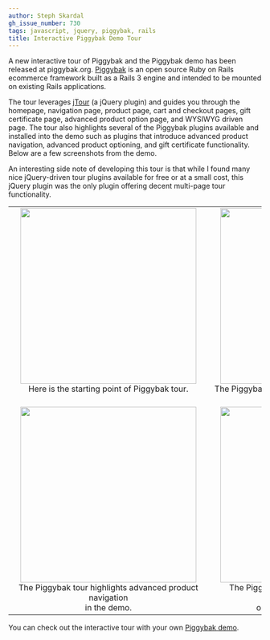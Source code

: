 ```yaml
---
author: Steph Skardal
gh_issue_number: 730
tags: javascript, jquery, piggybak, rails
title: Interactive Piggybak Demo Tour
---
```


A new interactive tour of Piggybak and the Piggybak demo has been released at piggybak.org. [Piggybak](https://github.com/piggybak/piggybak) is an open source Ruby on Rails ecommerce framework built as a Rails 3 engine and intended to be mounted on existing Rails applications.

The tour leverages [jTour](http://codecanyon.net/item/jtour-website-tour-engine/409593) (a jQuery plugin) and guides you through the homepage, navigation page, product page, cart and checkout pages, gift certificate page, advanced product option page, and WYSIWYG driven page. The tour also highlights several of the Piggybak plugins available and installed into the demo such as plugins that introduce advanced product navigation, advanced product optioning, and gift certificate functionality. Below are a few screenshots from the demo.

An interesting side note of developing this tour is that while I found many nice jQuery-driven tour plugins available for free or at a small cost, this jQuery plugin was the only plugin offering decent multi-page tour functionality.

<table cellpadding="5" cellspacing="0" width="100%"><tbody><tr>
<td align="center" valign="top"><a href="/blog/2012/12/06/interactive-piggybak-demo-tour/image-0-big.png" imageanchor="1" style="margin-left:1em; margin-right:1em"><img border="0" src="/blog/2012/12/06/interactive-piggybak-demo-tour/image-0.png" width="350"/></a><br/>Here is the starting point of Piggybak tour.</td>
<td align="center" valign="top"><a href="/blog/2012/12/06/interactive-piggybak-demo-tour/image-1-big.png" imageanchor="1" style="margin-left:1em; margin-right:1em"><img border="0" src="/blog/2012/12/06/interactive-piggybak-demo-tour/image-1.png" width="350"/></a><br/>The Piggybak tour adds an item to the cart during the tour.</td>
</tr>
<tr>
<td align="center" valign="top"><a href="/blog/2012/12/06/interactive-piggybak-demo-tour/image-2-big.png" imageanchor="1" style="margin-left:1em; margin-right:1em"><img border="0" src="/blog/2012/12/06/interactive-piggybak-demo-tour/image-2.png" width="350"/></a><br/>The Piggybak tour highlights advanced product navigation<br/>in the demo.</td>
<td align="center" valign="top"><a href="/blog/2012/12/06/interactive-piggybak-demo-tour/image-3-big.png" imageanchor="1" style="margin-left:1em; margin-right:1em"><img border="0" src="/blog/2012/12/06/interactive-piggybak-demo-tour/image-3.png" width="350"/></a><br/>The Piggybak tour highlights features and functionality<br/>on the one-page checkout.</td>
</tr>
</tbody></table>

You can check out the interactive tour with your own [Piggybak demo](https://github.com/piggybak/demo).
